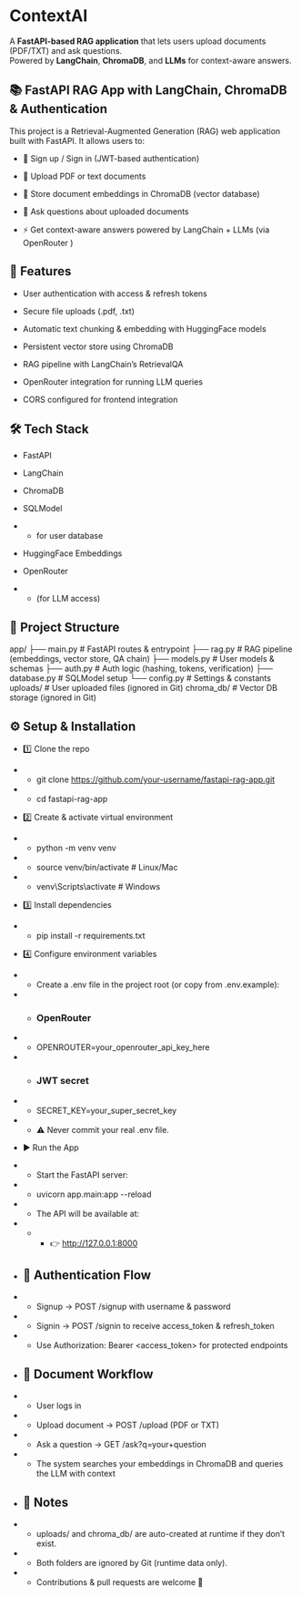 # ContextAI

A **FastAPI-based RAG application** that lets users upload documents (PDF/TXT) and ask questions.  
Powered by **LangChain**, **ChromaDB**, and **LLMs** for context-aware answers.

## 📚 FastAPI RAG App with LangChain, ChromaDB & Authentication

This project is a Retrieval-Augmented Generation (RAG) web application built with FastAPI.
It allows users to:

- 🔑 Sign up / Sign in (JWT-based authentication)

- 📂 Upload PDF or text documents

- 🧠 Store document embeddings in ChromaDB (vector database)

- 💬 Ask questions about uploaded documents

- ⚡ Get context-aware answers powered by LangChain + LLMs (via OpenRouter
)

## 🚀 Features

- User authentication with access & refresh tokens

- Secure file uploads (.pdf, .txt)

- Automatic text chunking & embedding with HuggingFace models

- Persistent vector store using ChromaDB

- RAG pipeline with LangChain’s RetrievalQA

- OpenRouter integration for running LLM queries

- CORS configured for frontend integration

## 🛠️ Tech Stack

- FastAPI

- LangChain

- ChromaDB

- SQLModel
- -  for user database

- HuggingFace Embeddings

- OpenRouter
- -  (for LLM access)

## 📂 Project Structure
app/
 ├── main.py          # FastAPI routes & entrypoint
 ├── rag.py           # RAG pipeline (embeddings, vector store, QA chain)
 ├── models.py        # User models & schemas
 ├── auth.py          # Auth logic (hashing, tokens, verification)
 ├── database.py      # SQLModel setup
 └── config.py        # Settings & constants
uploads/              # User uploaded files (ignored in Git)
chroma_db/            # Vector DB storage (ignored in Git)

## ⚙️ Setup & Installation
- 1️⃣ Clone the repo
- - git clone https://github.com/your-username/fastapi-rag-app.git
- - cd fastapi-rag-app

- 2️⃣ Create & activate virtual environment
- - python -m venv venv
- - source venv/bin/activate   # Linux/Mac
- - venv\Scripts\activate      # Windows

- 3️⃣ Install dependencies
- - pip install -r requirements.txt

- 4️⃣ Configure environment variables

- - Create a .env file in the project root (or copy from .env.example):

- - ### OpenRouter
- - OPENROUTER=your_openrouter_api_key_here

- - ### JWT secret
- - SECRET_KEY=your_super_secret_key

- - ⚠️ Never commit your real .env file.

- ▶️ Run the App

- - Start the FastAPI server:

- - uvicorn app.main:app --reload


- - The API will be available at:
- - - 👉 http://127.0.0.1:8000


- ## 🔑 Authentication Flow

- - Signup → POST /signup with username & password

- - Signin → POST /signin to receive access_token & refresh_token

- - Use Authorization: Bearer <access_token> for protected endpoints

- ## 📂 Document Workflow

- - User logs in

- - Upload document → POST /upload (PDF or TXT)

- - Ask a question → GET /ask?q=your+question

- - The system searches your embeddings in ChromaDB and queries the LLM with context

- ## 📝 Notes

- - uploads/ and chroma_db/ are auto-created at runtime if they don’t exist.

- - Both folders are ignored by Git (runtime data only).

- - Contributions & pull requests are welcome 🚀